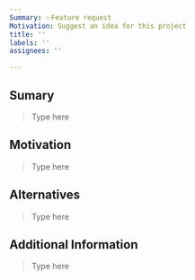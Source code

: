 ```yaml
---
Summary: ✨Feature request
Motivation: Suggest an idea for this project
title: ''
labels: ''
assignees: ''

---
```



## Sumary
>Type here

## Motivation
>Type here

## Alternatives
>Type here

## Additional Information
>Type here
